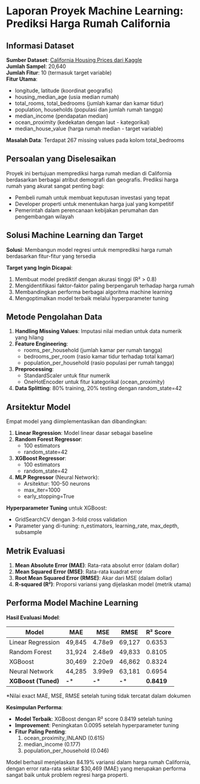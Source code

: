 # Laporan Proyek Machine Learning: Prediksi Harga Rumah California

## Informasi Dataset
**Sumber Dataset**: [California Housing Prices dari Kaggle](https://www.kaggle.com/datasets/camnugent/california-housing-pricing)  
**Jumlah Sampel**: 20,640  
**Jumlah Fitur**: 10 (termasuk target variable)  
**Fitur Utama**: 
- longitude, latitude (koordinat geografis)
- housing_median_age (usia median rumah)
- total_rooms, total_bedrooms (jumlah kamar dan kamar tidur)
- population, households (populasi dan jumlah rumah tangga)
- median_income (pendapatan median)
- ocean_proximity (kedekatan dengan laut - kategorikal)
- median_house_value (harga rumah median - target variable)

**Masalah Data**: Terdapat 267 missing values pada kolom total_bedrooms

## Persoalan yang Diselesaikan
Proyek ini bertujuan memprediksi harga rumah median di California berdasarkan berbagai atribut demografi dan geografis. Prediksi harga rumah yang akurat sangat penting bagi:
- Pembeli rumah untuk membuat keputusan investasi yang tepat
- Developer properti untuk menentukan harga jual yang kompetitif
- Pemerintah dalam perencanaan kebijakan perumahan dan pengembangan wilayah

## Solusi Machine Learning dan Target
**Solusi**: Membangun model regresi untuk memprediksi harga rumah berdasarkan fitur-fitur yang tersedia

**Target yang Ingin Dicapai**:
1. Membuat model prediktif dengan akurasi tinggi (R² > 0.8)
2. Mengidentifikasi faktor-faktor paling berpengaruh terhadap harga rumah
3. Membandingkan performa berbagai algoritma machine learning
4. Mengoptimalkan model terbaik melalui hyperparameter tuning

## Metode Pengolahan Data
1. **Handling Missing Values**: Imputasi nilai median untuk data numerik yang hilang
2. **Feature Engineering**: 
   - rooms_per_household (jumlah kamar per rumah tangga)
   - bedrooms_per_room (rasio kamar tidur terhadap total kamar)
   - population_per_household (rasio populasi per rumah tangga)
3. **Preprocessing**:
   - StandardScaler untuk fitur numerik
   - OneHotEncoder untuk fitur kategorikal (ocean_proximity)
4. **Data Splitting**: 80% training, 20% testing dengan random_state=42

## Arsitektur Model
Empat model yang diimplementasikan dan dibandingkan:

1. **Linear Regression**: Model linear dasar sebagai baseline
2. **Random Forest Regressor**: 
   - 100 estimators
   - random_state=42
3. **XGBoost Regressor**:
   - 100 estimators
   - random_state=42
4. **MLP Regressor** (Neural Network):
   - Arsitektur: 100-50 neurons
   - max_iter=1000
   - early_stopping=True

**Hyperparameter Tuning** untuk XGBoost:
- GridSearchCV dengan 3-fold cross validation
- Parameter yang di-tuning: n_estimators, learning_rate, max_depth, subsample

## Metrik Evaluasi
1. **Mean Absolute Error (MAE)**: Rata-rata absolut error (dalam dollar)
2. **Mean Squared Error (MSE)**: Rata-rata kuadrat error
3. **Root Mean Squared Error (RMSE)**: Akar dari MSE (dalam dollar)
4. **R-squared (R²)**: Proporsi variansi yang dijelaskan model (metrik utama)

## Performa Model Machine Learning
**Hasil Evaluasi Model**:

| Model | MAE | MSE | RMSE | R² Score |
|-------|-----|-----|------|----------|
| Linear Regression | 49,845 | 4.78e9 | 69,127 | 0.6353 |
| Random Forest | 31,924 | 2.48e9 | 49,833 | 0.8105 |
| XGBoost | 30,469 | 2.20e9 | 46,862 | 0.8324 |
| Neural Network | 44,285 | 3.99e9 | 63,181 | 0.6954 |
| **XGBoost (Tuned)** | **-*** | **-*** | **-*** | **0.8419** |

*Nilai exact MAE, MSE, RMSE setelah tuning tidak tercatat dalam dokumen

**Kesimpulan Performa**:
- **Model Terbaik**: XGBoost dengan R² score 0.8419 setelah tuning
- **Improvement**: Peningkatan 0.0095 setelah hyperparameter tuning
- **Fitur Paling Penting**: 
  1. ocean_proximity_INLAND (0.615)
  2. median_income (0.177)
  3. population_per_household (0.046)

Model berhasil menjelaskan 84.19% variansi dalam harga rumah California, dengan error rata-rata sekitar $30,469 (MAE) yang merupakan performa sangat baik untuk problem regresi harga properti.

